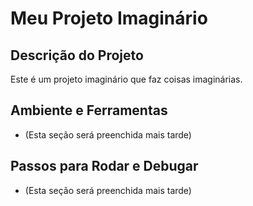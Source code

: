 # Meu Projeto Imaginário

## Descrição do Projeto

Este é um projeto imaginário que faz coisas imaginárias.

## Ambiente e Ferramentas

* (Esta seção será preenchida mais tarde)

## Passos para Rodar e Debugar

* (Esta seção será preenchida mais tarde)
  